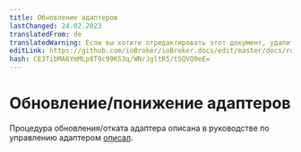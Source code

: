 ```yaml
---
title: Обновление адаптеров
lastChanged: 24.02.2023
translatedFrom: de
translatedWarning: Если вы хотите отредактировать этот документ, удалите поле «translatedFrom», в противном случае этот документ будет снова автоматически переведен
editLink: https://github.com/ioBroker/ioBroker.docs/edit/master/docs/ru/install/updateadapter.md
hash: CE3TibMA6YmMLp8T9c99KS3q/WNrJgltR5/tSQVQ9eE=
---
```

# Обновление/понижение адаптеров
Процедура обновления/отката адаптера описана в руководстве по управлению адаптером [описал](https://www.iobroker.net/#de/documentation/tutorial/adapter.md).
